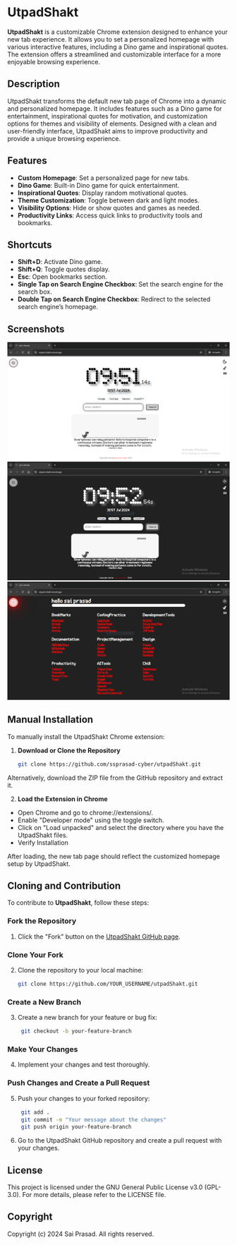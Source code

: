 # UtpadShakt

**UtpadShakt** is a customizable Chrome extension designed to enhance your new tab experience. It allows you to set a personalized homepage with various interactive features, including a Dino game and inspirational quotes. The extension offers a streamlined and customizable interface for a more enjoyable browsing experience.

## Description

UtpadShakt transforms the default new tab page of Chrome into a dynamic and personalized homepage. It includes features such as a Dino game for entertainment, inspirational quotes for motivation, and customization options for themes and visibility of elements. Designed with a clean and user-friendly interface, UtpadShakt aims to improve productivity and provide a unique browsing experience.

## Features

- **Custom Homepage**: Set a personalized page for new tabs.
- **Dino Game**: Built-in Dino game for quick entertainment.
- **Inspirational Quotes**: Display random motivational quotes.
- **Theme Customization**: Toggle between dark and light modes.
- **Visibility Options**: Hide or show quotes and games as needed.
- **Productivity Links**: Access quick links to productivity tools and bookmarks.

## Shortcuts

- **Shift+D**: Activate Dino game.
- **Shift+Q**: Toggle quotes display.
- **Esc**: Open bookmarks section.
- **Single Tap on Search Engine Checkbox**: Set the search engine for the search box.
- **Double Tap on Search Engine Checkbox**: Redirect to the selected search engine’s homepage.

## Screenshots

![Homepage Screenshot](assets/homepage-light.png)
![Homepage Screenshot](assets/homepage-dark.png)
![Homepage Screenshot](assets/bookmarks.png)


## Manual Installation

To manually install the UtpadShakt Chrome extension:

1. **Download or Clone the Repository**
   ```bash
   git clone https://github.com/ssprasad-cyber/utpadShakt.git
Alternatively, download the ZIP file from the GitHub repository and extract it.

2. **Load the Extension in Chrome**

 - Open Chrome and go to chrome://extensions/.
 - Enable "Developer mode" using the toggle switch.
 - Click on "Load unpacked" and select the directory where you have the UtpadShakt files.
 - Verify Installation

After loading, the new tab page should reflect the customized homepage setup by UtpadShakt.

## Cloning and Contribution

To contribute to **UtpadShakt**, follow these steps:

### Fork the Repository

1. Click the "Fork" button on the [UtpadShakt GitHub page](https://github.com/ssprasad-cyber/utpadShakt).

### Clone Your Fork

2. Clone the repository to your local machine:
   ```bash
   git clone https://github.com/YOUR_USERNAME/utpadShakt.git
### Create a New Branch
3. Create a new branch for your feature or bug fix:
   ```bash
    git checkout -b your-feature-branch
### Make Your Changes
4. Implement your changes and test thoroughly.
### Push Changes and Create a Pull Request
5. Push your changes to your forked repository:

   ```bash
    git add .
    git commit -m "Your message about the changes"
    git push origin your-feature-branch
6. Go to the UtpadShakt GitHub repository and create a pull request with your changes.

## License
This project is licensed under the GNU General Public License v3.0 (GPL-3.0). For more details, please refer to the LICENSE file.

## Copyright
Copyright (c) 2024 Sai Prasad. All rights reserved.
